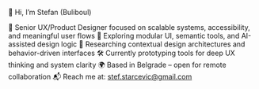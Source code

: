 👋 Hi, I’m Stefan (Buliboul)

🎯 Senior UX/Product Designer focused on scalable systems, accessibility, and meaningful user flows
🧩 Exploring modular UI, semantic tools, and AI-assisted design logic
🔬 Researching contextual design architectures and behavior-driven interfaces
🛠 Currently prototyping tools for deep UX thinking and system clarity
🌍 Based in Belgrade – open for remote collaboration
📬 Reach me at: stef.starcevic@gmail.com

